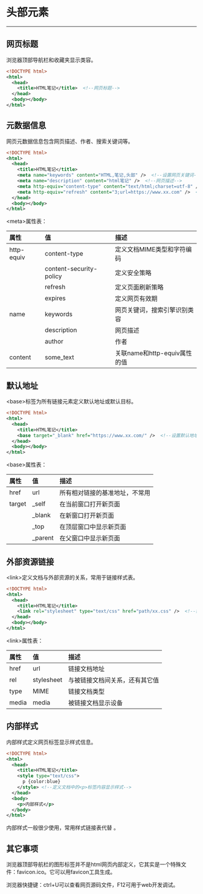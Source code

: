 # 头部元素
---

## 网页标题

浏览器顶部导航栏和收藏夹显示类容。

```xml
<!DOCTYPE html>
<html>
  <head>
    <title>HTML笔记</title>  <!--网页标题-->
  </head>
  <body></body>
</html>
```

## 元数据信息

网页元数据信息包含网页描述、作者、搜索关键词等。

```xml
<!DOCTYPE html>
<html>
  <head>
    <title>HTML笔记</title>
    <meta name="keywords" content="HTML,笔记,头部" />  <!--设置网页关键词-->
    <meta name="description" content="html笔记" />  <!--网页描述-->
    <meta http-equiv="content-type" content="text/html;charset=utf-8" />  <!--MIME类型-->
    <meta http-equiv="refresh" content="3;url=https://www.xx.com" />  <!--设置3秒后刷新到指定地址-->
  </head>
  <body></body>
</html>
```

&lt;meta&gt;属性表：

| 属性 | 值 | 描述 |
| :--- | :--- | :--- |
| http-equiv | content-type | 定义文档MIME类型和字符编码 |
|  | content-security-policy | 定义安全策略 |
|  | refresh | 定义页面刷新策略 |
|  | expires | 定义网页有效期 |
| name | keywords | 网页关键词，搜索引擎识别类容 |
|  | description | 网页描述 |
|  | author | 作者 |
| content | some\_text | 关联name和http-equiv属性的值 |

## 默认地址

&lt;base&gt;标签为所有链接元素定义默认地址或默认目标。

```xml
<!DOCTYPE html>
<html>
  <head>
    <title>HTML笔记</title>
    <base target="_blank" href="https://www.xx.com/" />  <!--设置默认地址和打开方式-->
  </head>
  <body></body>
</html>
```

&lt;base&gt;属性表：

| 属性 | 值 | 描述 |
| :--- | :--- | :--- |
| href | url | 所有相对链接的基准地址，不常用 |
| target | \_self | 在当前窗口打开新页面 |
|  | \_blank | 在新窗口打开新页面 |
|  | \_top | 在顶层窗口中显示新页面 |
|  | \_parent | 在父窗口中显示新页面 |

## 外部资源链接

&lt;link&gt;定义文档与外部资源的关系，常用于链接样式表。

```xml
<!DOCTYPE html>
<html>
  <head>
    <title>HTML笔记</title>
    <link rel="stylesheet" type="text/css" href="path/xx.css" />  <!--链接样式表-->
  </head>
  <body></body>
</html>
```

&lt;link&gt;属性表：

| 属性 | 值 | 描述 |
| :--- | :--- | :--- |
| href | url | 链接文档地址 |
| rel | stylesheet | 与被链接文档间关系，还有其它值 |
| type | MIME | 链接文档类型 |
| media | media | 被链接文档显示设备 |

## 内部样式

内部样式定义网页标签显示样式信息。

```xml
<!DOCTYPE html>
<html>
  <head>
    <title>HTML笔记</title>
    <style type="text/css">
      p {color:blue}
    </style> <!--定义文档中的<p>标签内容显示样式-->
  </head>
  <body>
    <p>内部样式</p>
  </body>
</html>
```

内部样式一般很少使用，常用样式链接表代替 。

## 其它事项

浏览器顶部导航栏的图形标签并不是html网页内部定义，它其实是一个特殊文件：favicon.ico。它可以用favicon工具生成。

浏览器快捷键：ctrl+U可以查看网页源码文件，F12可用于web开发调试。

